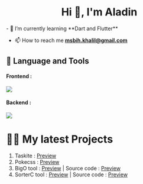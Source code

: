 <h1 align="center">Hi 👋, I'm Aladin</h1>
- 🌱 I’m currently learning **Dart and Flutter**

- 📫 How to reach me **msbih.khalil@gmail.com**

## 📝 Language and Tools

<div style="padding-right:1rem;"> 
<h4>Frontend : </h4>

<img src="https://skillicons.dev/icons?i=html,css,js,vue,vite,svelte,sass,bootstrap,xd,ps,ai">

<h4>Backend : </h4>

<img src="https://skillicons.dev/icons?i=python,django,fastapi,sqlite,mysql,postgres,mongodb,bash,vim,docker">
</div>
<h1>👨‍💻 My latest Projects</h1>

<div>
  <ol style="padding-right:.5rem;">
    <li>Taskite : <a href="https://github.com/messabih-khalil/taskite" target=blank>Preview</a></li>
    <li>Pokecss : <a href="https://pokecss.vercel.app/" target=blank>Preview</a></li>
    <li>BigO tool : <a href="https://bigotool.vercel.app/" target=blank>Preview</a> | Source code : <a href="https://github.com/messabih-khalil/BigO-tool" target=blank>Preview</a></li>
    <li>SorterC tool : <a href="https://sorterc.herokuapp.com/" target=blank>Preview</a> | Source code : <a href="https://github.com/messabih-khalil/SorterC" target=blank>Preview</a></li>
    
  </ol>
</div>

